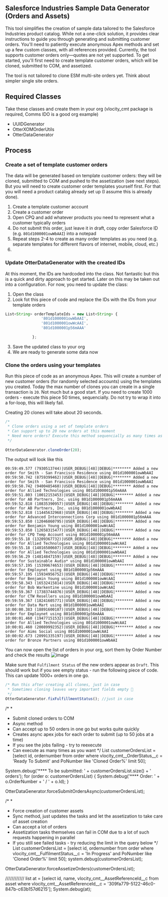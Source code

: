 ## Salesforce Industries Sample Data Generator (Orders and Assets)

This tool simplifies the creation of sample data tailored to the Salesforce Industries product catalog. While not a one-click solution, it provides clear instructions to guide you through generating and submitting customer orders. You'll need to patiently execute anonymous Apex methods and set up a few custom classes, with all references provided. Currently, the tool supports customer orders only—quotes are not yet supported. To get started, you'll first need to create template customer orders, which will be cloned, submitted to COM, and assetized.

The tool is not tailored to clone ESM multi-site orders yet. Think about simpler single site orders.

## Required Classes

Take these classes and create them in your org (vlocity_cmt package is required, Comms IDO is a good org example)
* UUIDGenerator
* OtterXOMOrderUtils
* OtterDataGenerator

## Process

### Create a set of template customer orders
The data will be generated based on template customer orders: they will be cloned, submitted to COM and pushed to the assetization (see next steps). But you will need to create customer order templates yourself first. For that you will need a product catalog already set up (I assume this is already done).

1. Create a template customer account
2. Create a customer order
3. Open CPQ and add whatever products you need to represent what a customer typically orders
4. Do not submit this order, just leave it in draft, copy order Salesforce ID (e.g. `801d1000001owWbAAI`) into a notepad
5. Repeat steps 2-4 to create as many order templates as you need (e.g. separate templates for different flavors of internet, mobile, cloud, etc.)
6. 

### Update OtterDataGenerator with the created IDs
At this moment, the IDs are hardcoded into the class. Not fantastic but this is a quick and dirty approach to get started. Later on this may be taken out into a configuration. For now, you need to update the class:

1. Open the class
2. Look fot this piece of code and replace the IDs with the IDs from your template orders

```js
List<String> orderTemplateIds = new List<String> {
                '801d1000001owWbAAI',
                '801d1000001owWcAAI',
                '801d1000001p56mAAA'

            };
```
 3. Save the updated class to your org
 4. We are ready to generate some data now

### Clone the orders using your templates
Run this piece of code as an anonymous Apex. This will create a number of new customer orders (for randomly selected accounts) using the templates you created. Today the max number of clones you can create in a single transaction is `20`. Not much but a good start.
If you need to create 1000 orders - execute this piece 50 times, sequencially. Do not try to wrap it into a for-loop, this will likely fail.

Creating 20 clones will take about 20 seconds. 

```js
/* 
 * Clone orders using a set of template orders 
 * Can support up to 20 new orders at this moment
 * Need more orders? Execute this method sequencially as many times as needed
 */
 
OtterDataGenerator.cloneOrder(20);
```

The output will look like this
```
09:59:49.577 (7930513744)|USER_DEBUG|[48]|DEBUG|******** Added a new order for Smith - San Francisco Residence using 801d1000001owWbAAI
09:59:50.742 (8759399462)|USER_DEBUG|[48]|DEBUG|******** Added a new order for Smith - San Francisco Residence using 801d1000001owWbAAI
09:59:50.742 (9400485460)|USER_DEBUG|[48]|DEBUG|******** Added a new order for Allied Technologies using 801d1000001p56mAAA
09:59:51.803 (10012153453)|USER_DEBUG|[48]|DEBUG|******** Added a new order for AB Partners, Inc. using 801d1000001p56mAAA
09:59:52.818 (10835390957)|USER_DEBUG|[48]|DEBUG|******** Added a new order for AB Partners, Inc. using 801d1000001owWbAAI
09:59:52.818 (11445632968)|USER_DEBUG|[48]|DEBUG|******** Added a new order for Advanced Interconnections Corp using 801d1000001p56mAAA
09:59:53.850 (12046860795)|USER_DEBUG|[48]|DEBUG|******** Added a new order for Benjamin Young using 801d1000001owWcAAI
09:59:53.850 (12658315477)|USER_DEBUG|[48]|DEBUG|******** Added a new order for CPQ Temp Account using 801d1000001p56mAAA
09:59:55.18 (13209367732)|USER_DEBUG|[48]|DEBUG|******** Added a new order for Allied Technologies using 801d1000001owWcAAI
09:59:55.18 (14016500607)|USER_DEBUG|[48]|DEBUG|******** Added a new order for Allied Technologies using 801d1000001owWbAAI
09:59:56.29 (14814847159)|USER_DEBUG|[48]|DEBUG|******** Added a new order for Sustainable Audio* using 801d1000001owWbAAI
09:59:57.195 (15399674653)|USER_DEBUG|[48]|DEBUG|******** Added a new order for Employnet using 801d1000001p56mAAA
09:59:57.195 (15934956752)|USER_DEBUG|[48]|DEBUG|******** Added a new order for Benjamin Young using 801d1000001owWcAAI
09:59:58.343 (16532415814)|USER_DEBUG|[48]|DEBUG|******** Added a new order for Bob Warkentine using 801d1000001owWcAAI
09:59:59.367 (17383744876)|USER_DEBUG|[48]|DEBUG|******** Added a new order for CTW Resellers using 801d1000001owWbAAI
09:59:59.367 (18241605771)|USER_DEBUG|[48]|DEBUG|******** Added a new order for Data Mart using 801d1000001owWbAAI
10:00:00.383 (18891600187)|USER_DEBUG|[48]|DEBUG|******** Added a new order for Employnet using 801d1000001p56mAAA
10:00:01.460 (19477151532)|USER_DEBUG|[48]|DEBUG|******** Added a new order for Allied Technologies using 801d1000001owWcAAI
10:00:01.460 (20089992352)|USER_DEBUG|[48]|DEBUG|******** Added a new order for Aims Social using 801d1000001owWcAAI
10:00:02.673 (20991335197)|USER_DEBUG|[48]|DEBUG|******** Added a new order for Bronze Partners using 801d1000001owWbAAI
```

You can now open the list of orders in your org, sort them by Order Number and check the results
![image](https://github.com/user-attachments/assets/9cc30e43-2e3a-4df5-937f-ce14c835acbc)

Make sure that `Fulfilment Status` of the new orders appear as `Draft`. This should work but if you see empty status - run the following piece of code. This can update 1000+ orders in one go.
```js
/* Run this after creating all clones, just in case
 * Sometimes cloning leaves very important fields empty 🤷
 */
OtterDataGenerator.fixFulfillmentStatus(); //just in case
```


/*
 *
 * Submit cloned orders to COM
 * Async method
 * Can accept up to 50 orders in one go but works quite quickly
 * Creates async apex jobs for each order to submit (up to 50 jobs at a time)
 * If you see the jobs failing - try to reexecute
 * Can execute as many times as you want
 */
List<Order> customerOrdersList = [select id, ordernumber from order where vlocity_cmt__OrderStatus__c = 'Ready To Submit' and PoNumber like 'Cloned Order%' limit 50];

System.debug('**** To be submitted: ' + customerOrdersList.size() + ' orders');
for (order o: customerOrdersList) {
    System.debug('****     Order: ' + o.OrderNumber + ' / ' + o.Id);
}

OtterDataGenerator.forceSubmitOrdersAsync(customerOrdersList);




/*
 *
 * Force creation of customer assets
 * Sync method, just updates the tasks and let the assetization to take care of asset creation
 * Can accept a lot of orders
 * Assetization tasks themselves can fail in COM due to a lot of such requests happening in parallel
 * If you still see failed tasks - try reducing the limit in the query below
 */
List<Order> customerOrdersList = [select id, ordernumber from order where vlocity_cmt__FulfilmentStatus__c = 'In Progress' and PoNumber like 'Cloned Order%' limit 50];
system.debug(customerOrdersList);

OtterDataGenerator.forceAssetizeOrders(customerOrdersList);



////////////
list<asset> at = [select id, name, vlocity_cmt__AssetReferenceId__c from asset where vlocity_cmt__AssetReferenceId__c = '309fa779-5122-46c0-847b-c63b157d6215'];
System.debug(at);
